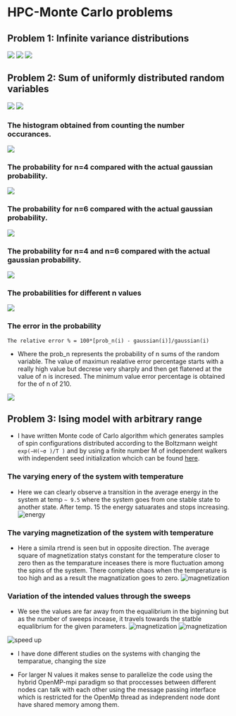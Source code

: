 # HPC-Monte Carlo problems

## Problem 1: Infinite variance distributions

![](https://github.com/rjtkp/MonteCarlo/blob/master/D1/1.jpg)
![](https://github.com/rjtkp/MonteCarlo/blob/master/D1/2.jpg)
![](https://github.com/rjtkp/MonteCarlo/blob/master/D1/3.jpg)

## Problem 2: Sum of uniformly distributed random variables

![](https://github.com/rjtkp/MonteCarlo/blob/master/D1/4.jpg)
![](https://github.com/rjtkp/MonteCarlo/blob/master/D1/5.jpg)



### The histogram obtained from counting the number occurances.
![](https://github.com/rjtkp/MonteCarlo/blob/master/D1/histogram.png)

### The probability for n=4 compared with the actual gaussian probability.
![](https://github.com/rjtkp/MonteCarlo/blob/master/D1/prob_4.png)


### The probability for n=6 compared with the actual gaussian probability.
![](https://github.com/rjtkp/MonteCarlo/blob/master/D1/prob_6.png)


### The probability for n=4 and n=6 compared with the actual gaussian probability.
![](https://github.com/rjtkp/MonteCarlo/blob/master/D1/4_6_probability.png)

### The probabilities for different n values
![](https://github.com/rjtkp/MonteCarlo/blob/master/D1/probability.png)

### The error in the probability 
```math_def
The relative error % = 100*[prob_n(i) - gaussian(i)]/gaussian(i)
```
* Where the prob_n represents the probability of n sums of the random variable.
The value of maximun realative error percentage starts with a really high value but decrese very sharply and then get flatened at the value of n is incresed. The minimum value error percentage is obtained for the of n of 210.

![](https://github.com/rjtkp/MonteCarlo/blob/master/D1/error_percent.png)


## Problem 3: Ising model with arbitrary range

* I have written Monte code of Carlo algorithm which generates samples of spin configurations distributed according to the Boltzmann weight `exp(−H(~σ )/T )` and by using a finite number M of independent walkers with independent seed initialization whcich can be found [here](https://github.com/rjtkp/MonteCarlo/blob/master/D1/ising/montecarlo.c). 
### The varying enery of the system with temperature
* Here we can clearly observe a transition in the average energy in the system at temp `~ 9.5` where the system goes from one stable state to another state. After temp. 15 the energy satuarates and stops increasing.
![energy](https://github.com/rjtkp/MonteCarlo/blob/master/D1/ising/energy.png)
### The varying magnetization of the system with temperature
* Here a simila rtrend is seen but in opposite direction. The average square of magnetization statys constant for the temperature closer to zero then as the temparature inceases there is more fluctuation among the spins of the system. There complete chaos when the temperature is too high and as a result the magnatization goes to zero. 
![magnetization](https://github.com/rjtkp/MonteCarlo/blob/master/D1/ising/magnetization.png)

### Variation of the intended values through the sweeps
* We see the values are far away from the equalibrium in the biginning but as the number of sweeps incease, it travels towards the statble equalibrium for the given parameters.
![magnetization](https://github.com/rjtkp/MonteCarlo/blob/master/D1/ising/for_sweep.png)
![magnetization](https://github.com/rjtkp/MonteCarlo/blob/master/D1/ising/forsweeps_mag.png)


![speed up](https://github.com/rjtkp/MonteCarlo/blob/master/D1/ising/speed_up.png)
* I have done different studies on the systems with changing the temparatue, changing the size  

* For larger N values it makes sense to parallelize the code using the hybrid OpenMP-mpi paradigm so that proccesses between different nodes can talk with each other using the message passing interface which is restricted for the OpenMp thread as indeprendent node dont have shared memory among them.

